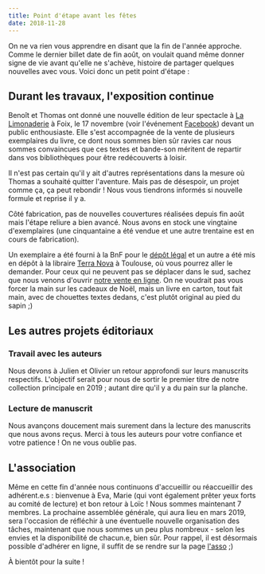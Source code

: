 ```yaml
---
title: Point d'étape avant les fêtes
date: 2018-11-28
---
```

On ne va rien vous apprendre en disant que la fin de l'année approche. Comme le dernier billet date de fin août, on voulait quand même donner signe de vie avant qu'elle ne s'achève, histoire de partager quelques nouvelles avec vous. Voici donc un petit point d'étape :

## Durant les travaux, l'exposition continue
Benoît et Thomas ont donné une nouvelle édition de leur spectacle à [La Limonaderie](http://lalimonaderie.com/) à Foix, le 17 novembre (voir l'événement [Facebook](https://www.facebook.com/events/2114384951914796/)) devant un public enthousiaste. Elle s'est accompagnée de la vente de plusieurs exemplaires du livre, ce dont nous sommes bien sûr ravies car nous sommes convaincues que ces textes et bande-son méritent de repartir dans vos bibliothèques pour être redécouverts à loisir.

Il n'est pas certain qu'il y ait d'autres représentations dans la mesure où Thomas a souhaité quitter l'aventure. Mais pas de désespoir, un projet comme ça, ça peut rebondir ! Nous vous tiendrons informés si nouvelle formule et reprise il y a.

Côté fabrication, pas de nouvelles couvertures réalisées depuis fin août mais l'étape reliure a bien avancé. Nous avons en stock une vingtaine d'exemplaires (une cinquantaine a été vendue et une autre trentaine est en cours de fabrication).

Un exemplaire a été fourni à la BnF pour le [dépôt légal](https://nouveautes-editeurs.bnf.fr/annonces.html?id_declaration=10000000416817&titre_livre=Durant_les_travaux,_l%27exposition_continue#collection) et un autre a été mis en dépôt à la libraire [Terra Nova](https://www.librairie-terranova.fr/) à Toulouse, où vous pourrez aller le demander. Pour ceux qui ne peuvent pas se déplacer dans le sud, sachez que nous venons d'ouvrir [notre vente en ligne](https://editionsdusamedi.bigcartel.com/product/durant-les-travaux-l-exposition-continue). On ne voudrait pas vous forcer la main sur les cadeaux de Noël, mais un livre en carton, tout fait main, avec de chouettes textes dedans, c'est plutôt original au pied du sapin ;)

## Les autres projets éditoriaux
### Travail avec les auteurs
Nous devons à Julien et Olivier un retour approfondi sur leurs manuscrits respectifs. L'objectif serait pour nous de sortir le premier titre de notre collection principale en 2019 ; autant dire qu'il y a du pain sur la planche.

### Lecture de manuscrit
Nous avançons doucement mais surement dans la lecture des manuscrits que nous avons reçus. Merci à tous les auteurs pour votre confiance et votre patience ! On ne vous oublie pas.

## L'association
Même en cette fin d'année nous continuons d'accueillir ou réaccueillir des adhérent.e.s : bienvenue à Eva, Marie (qui vont également prêter yeux forts au comité de lecture) et bon retour à Loïc ! Nous sommes maintenant 7 membres. La prochaine assemblée générale, qui aura lieu en mars 2019, sera l'occasion de réfléchir à une éventuelle nouvelle organisation des tâches, maintenant que nous sommes un peu plus nombreux - selon les envies et la disponibilité de chacun.e, bien sûr. Pour rappel, il est désormais possible d'adhérer en ligne, il suffit de se rendre sur la page [l'asso](https://editionsdusamedi.fr/static2/l-asso) ;)

À bientôt pour la suite !